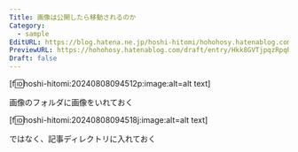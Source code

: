 ```yaml
---
Title: 画像は公開したら移動されるのか
Category:
  - sample
EditURL: https://blog.hatena.ne.jp/hoshi-hitomi/hohohosy.hatenablog.com/atom/entry/6801883189127971577
PreviewURL: https://hohohosy.hatenablog.com/draft/entry/Hkk8GVTjpqzRpqRdjSD8QqZcoH8
Draft: false
---
```




[f:id:hoshi-hitomi:20240808094512p:image:alt=alt text] 



画像のフォルダに画像をいれておく

[f:id:hoshi-hitomi:20240808094518j:image:alt=alt text] 

ではなく、記事ディレクトリに入れておく


